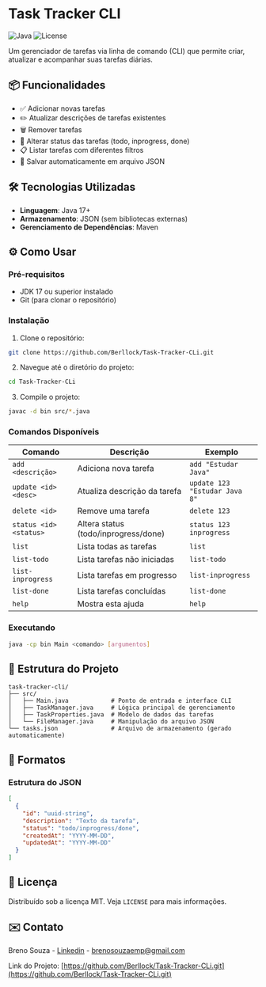 # Task Tracker CLI

![Java](https://img.shields.io/badge/Java-17+-blue)
![License](https://img.shields.io/badge/License-MIT-green)

Um gerenciador de tarefas via linha de comando (CLI) que permite criar, atualizar e acompanhar suas tarefas diárias.

## 📦 Funcionalidades

- ✅ Adicionar novas tarefas
- ✏️ Atualizar descrições de tarefas existentes
- 🗑️ Remover tarefas
- 🔄 Alterar status das tarefas (todo, inprogress, done)
- 📋 Listar tarefas com diferentes filtros
- 💾 Salvar automaticamente em arquivo JSON

## 🛠️ Tecnologias Utilizadas

- **Linguagem**: Java 17+
- **Armazenamento**: JSON (sem bibliotecas externas)
- **Gerenciamento de Dependências**: Maven

## ⚙️ Como Usar

### Pré-requisitos

- JDK 17 ou superior instalado
- Git (para clonar o repositório)

### Instalação

1. Clone o repositório:
```bash
git clone https://github.com/Berllock/Task-Tracker-CLi.git
```

2. Navegue até o diretório do projeto:
```bash
cd Task-Tracker-CLi
```

3. Compile o projeto:
```bash
javac -d bin src/*.java
```

### Comandos Disponíveis

| Comando                | Descrição                                      | Exemplo                           |
|------------------------|-----------------------------------------------|-----------------------------------|
| `add <descrição>`      | Adiciona nova tarefa                          | `add "Estudar Java"`             |
| `update <id> <desc>`   | Atualiza descrição da tarefa                  | `update 123 "Estudar Java 8"`    |
| `delete <id>`          | Remove uma tarefa                             | `delete 123`                     |
| `status <id> <status>` | Altera status (todo/inprogress/done)          | `status 123 inprogress`          |
| `list`                 | Lista todas as tarefas                        | `list`                           |
| `list-todo`            | Lista tarefas não iniciadas                   | `list-todo`                      |
| `list-inprogress`      | Lista tarefas em progresso                    | `list-inprogress`                |
| `list-done`            | Lista tarefas concluídas                      | `list-done`                      |
| `help`                 | Mostra esta ajuda                             | `help`                           |

### Executando

```bash
java -cp bin Main <comando> [argumentos]
```

## 📁 Estrutura do Projeto

```
task-tracker-cli/
├── src/
│   ├── Main.java            # Ponto de entrada e interface CLI
│   ├── TaskManager.java     # Lógica principal de gerenciamento
│   ├── TaskProperties.java  # Modelo de dados das tarefas
│   └── FileManager.java     # Manipulação do arquivo JSON
└── tasks.json               # Arquivo de armazenamento (gerado automaticamente)
```

## 📝 Formatos

### Estrutura do JSON
```json
[
  {
    "id": "uuid-string",
    "description": "Texto da tarefa",
    "status": "todo/inprogress/done",
    "createdAt": "YYYY-MM-DD",
    "updatedAt": "YYYY-MM-DD"
  }
]
```

## 📄 Licença

Distribuído sob a licença MIT. Veja `LICENSE` para mais informações.

## ✉️ Contato

Breno Souza - [Linkedin](https://www.linkedin.com/in/breno-berllock/) - brenosouzaemp@gmail.com

Link do Projeto: [https://github.com/Berllock/Task-Tracker-CLi.git](https://github.com/Berllock/Task-Tracker-CLi.git)

